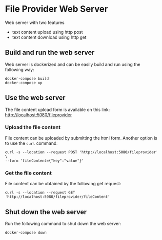 # File Provider Web Server
Web server with two features
- text content upload using http post
- text content download using http get

## Build and run the web server
Web server is dockerized and can be easily build and run using the following way:
```
docker-compose build
docker-compose up
```

## Use the web server
The file content upload form is available on this link: [http://localhost:5080/fileprovider](http://localhost:5080/fileprovider)

### Upload the file content
File content can be uploaded by submitting the html form.
Another option is to use the `curl` command:
```
curl -s --location --request POST 'http://localhost:5080/fileprovider' \
--form 'fileContent={"key":"value"}'
```

### Get the file content
File content can be obtained by the following get request:
```
curl -s --location --request GET 'http://localhost:5080/fileprovider/fileContent'
```

## Shut down the web server
Run the following command to shut down the web server:
```
docker-compose down
```
